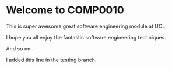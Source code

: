 # Welcome to COMP0010

This is super awesome great software engineering module at UCL

I hope you all enjoy the fantastic software engineering techniques.

And so on...

I added this line in the testing branch.
